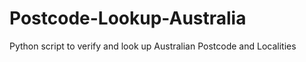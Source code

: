 Postcode-Lookup-Australia
=========================

Python script to verify and look up Australian Postcode and Localities
